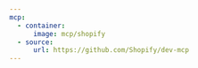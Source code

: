 ```yaml
---
mcp:
  - container:
      image: mcp/shopify
  - source:
      url: https://github.com/Shopify/dev-mcp
---
```

